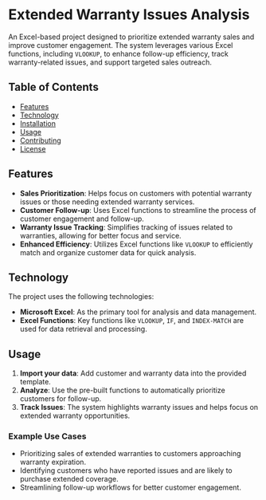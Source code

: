 # Extended Warranty Issues Analysis

An Excel-based project designed to prioritize extended warranty sales and improve customer engagement. The system leverages various Excel functions, including `VLOOKUP`, to enhance follow-up efficiency, track warranty-related issues, and support targeted sales outreach.

## Table of Contents

- [Features](#features)
- [Technology](#technology)
- [Installation](#installation)
- [Usage](#usage)
- [Contributing](#contributing)
- [License](#license)

## Features

- **Sales Prioritization**: Helps focus on customers with potential warranty issues or those needing extended warranty services.
- **Customer Follow-up**: Uses Excel functions to streamline the process of customer engagement and follow-up.
- **Warranty Issue Tracking**: Simplifies tracking of issues related to warranties, allowing for better focus and service.
- **Enhanced Efficiency**: Utilizes Excel functions like `VLOOKUP` to efficiently match and organize customer data for quick analysis.

## Technology

The project uses the following technologies:
- **Microsoft Excel**: As the primary tool for analysis and data management.
- **Excel Functions**: Key functions like `VLOOKUP`, `IF`, and `INDEX-MATCH` are used for data retrieval and processing.

## Usage

1. **Import your data**: Add customer and warranty data into the provided template.
2. **Analyze**: Use the pre-built functions to automatically prioritize customers for follow-up.
3. **Track Issues**: The system highlights warranty issues and helps focus on extended warranty opportunities.
   
### Example Use Cases

- Prioritizing sales of extended warranties to customers approaching warranty expiration.
- Identifying customers who have reported issues and are likely to purchase extended coverage.
- Streamlining follow-up workflows for better customer engagement.
